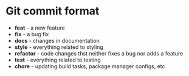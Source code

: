 # Git commit format

- **feat** - a new feature
- **fix** - a bug fix
- **docs** - changes in documentation
- **style** - everything related to styling
- **refactor** - code changes thst neither fixes a bug nor adds a feature
- **test** - everything related to testing
- **chore** - updating build tasks, package manager configs, etc
